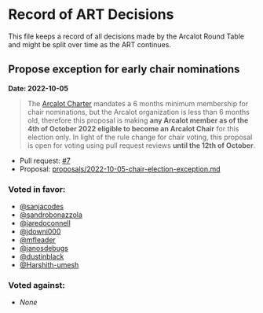 # Record of ART Decisions

This file keeps a record of all decisions made by the Arcalot Round Table and might be split over time as the ART continues.

## Propose exception for early chair nominations

**Date: 2022-10-05**

> The [Arcalot Charter](https://github.com/arcalot/arcalot-round-table/blob/main/CHARTER.md#chair-elections) mandates a 6 months minimum membership for chair nominations, but the Arcalot organization is less than 6 months old, therefore this proposal is making **any Arcalot member as of the 4th of October 2022 eligible to become an Arcalot Chair** for this election only. In light of the rule change for chair voting, this proposal is open for voting using pull request reviews **until the 12th of October**.

- Pull request: [#7](https://github.com/arcalot/arcalot-round-table/pull/7)
- Proposal: [proposals/2022-10-05-chair-election-exception.md](proposals/2022-10-05-chair-election-exception.md)

### Voted in favor:

* [@sanjacodes](https://github.com/sanjacodes)
* [@sandrobonazzola](https://github.com/sandrobonazzola)
* [@jaredoconnell](https://github.com/jaredoconnell)
* [@jdowni000](https://github.com/jdowni000)
* [@mfleader](https://github.com/mfleader)
* [@janosdebugs](https://github.com/janosdebugs)
* [@dustinblack](https://github.com/dustinblack)
* [@Harshith-umesh](https://github.com/Harshith-umesh)

### Voted against:

* *None*
